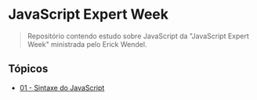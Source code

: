 # JavaScript Expert Week

> Repositório contendo estudo sobre JavaScript da "JavaScript Expert Week" ministrada pelo Erick Wendel.

## **Tópicos**

- [01 - Sintaxe do JavaScript](https://github.com/x0n4d0/js-expert-yt/master/01-sintaxe-do-javascript)